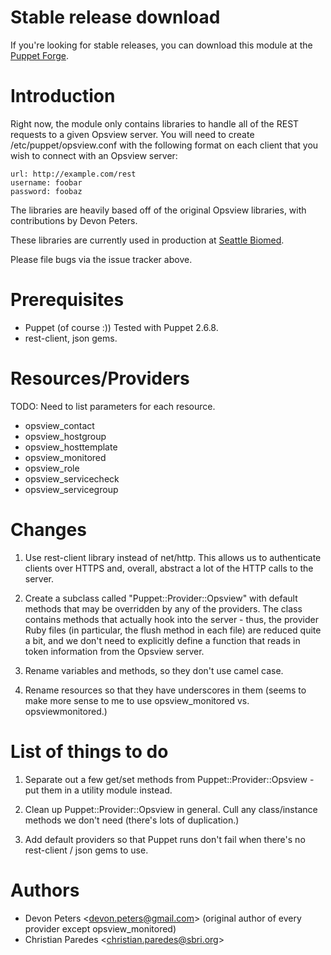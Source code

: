 Stable release download
=======================

If you're looking for stable releases, you can download this module at
the [Puppet Forge](http://forge.puppetlabs.com/users/cparedes/modules/puppet_opsview).

Introduction
=============

Right now, the module only contains libraries to handle all of the REST
requests to a given Opsview server.  You will need to create
/etc/puppet/opsview.conf with the following format on each client that you wish
to connect with an Opsview server:

    url: http://example.com/rest
    username: foobar
    password: foobaz

The libraries are heavily based off of the original Opsview libraries, with
contributions by Devon Peters.

These libraries are currently used in production at [Seattle Biomed][1].

Please file bugs via the issue tracker above.

Prerequisites
=============

* Puppet (of course :))  Tested with Puppet 2.6.8.
* rest-client, json gems.

Resources/Providers
===================

TODO: Need to list parameters for each resource.

* opsview_contact
* opsview_hostgroup
* opsview_hosttemplate
* opsview_monitored
* opsview_role
* opsview_servicecheck
* opsview_servicegroup

Changes
=======

1. Use rest-client library instead of net/http.  This allows us to authenticate
clients over HTTPS and, overall, abstract a lot of the HTTP calls to the
server.

2. Create a subclass called "Puppet::Provider::Opsview" with default methods
that may be overridden by any of the providers.  The class contains methods
that actually hook into the server - thus, the provider Ruby files (in
particular, the flush method in each file) are reduced quite a bit, and we
don't need to explicitly define a function that reads in token information from
the Opsview server. 

3. Rename variables and methods, so they don't use camel case.

4. Rename resources so that they have underscores in them (seems to make more
sense to me to use opsview_monitored vs. opsviewmonitored.)

List of things to do
====================

1. Separate out a few get/set methods from Puppet::Provider::Opsview - put them
in a utility module instead.

2. Clean up Puppet::Provider::Opsview in general.  Cull any class/instance
methods we don't need (there's lots of duplication.)

3. Add default providers so that Puppet runs don't fail when there's no rest-client / json gems to use.

Authors
=======

* Devon Peters &lt;devon.peters@gmail.com&gt; (original author of every provider except opsview_monitored)
* Christian Paredes &lt;christian.paredes@sbri.org&gt;

[1]: http://seattlebiomed.org
